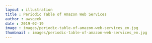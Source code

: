 ```yaml
---
layout : illustration
title : Periodic Table of Amazon Web Services
author : awsgeek
date : 2019-02-19
image : images/periodic-table-of-amazon-web-services_en.jpg
thumbnail : images/periodic-table-of-amazon-web-services_en.jpg
---
```

